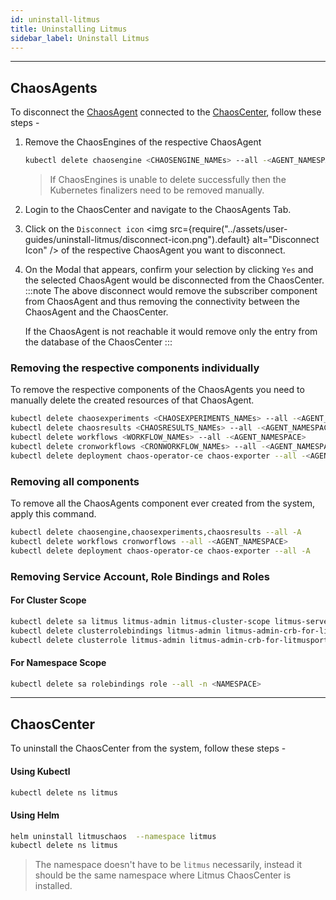 ```yaml
---
id: uninstall-litmus
title: Uninstalling Litmus
sidebar_label: Uninstall Litmus
---
```


---

## ChaosAgents

To disconnect the [ChaosAgent](../getting-started/resources.md#chaosagents) connected to the [ChaosCenter](../getting-started/resources.md#chaoscenter), follow these steps -

1. Remove the ChaosEngines of the respective ChaosAgent

   ```bash
   kubectl delete chaosengine <CHAOSENGINE_NAMEs> --all -<AGENT_NAMESPACE>
   ```

   > If ChaosEngines is unable to delete successfully then the Kubernetes finalizers need to be removed manually.

2. Login to the ChaosCenter and navigate to the ChaosAgents Tab.
3. Click on the `Disconnect icon` <img src={require("../assets/user-guides/uninstall-litmus/disconnect-icon.png").default} alt="Disconnect Icon" /> of the respective ChaosAgent you want to disconnect.
4. On the Modal that appears, confirm your selection by clicking `Yes` and the selected ChaosAgent would be disconnected from the ChaosCenter.
   :::note
   The above disconnect would remove the subscriber component from ChaosAgent and thus removing the connectivity between the ChaosAgent and the ChaosCenter.

   If the ChaosAgent is not reachable it would remove only the entry from the database of the ChaosCenter
   :::

### Removing the respective components individually

To remove the respective components of the ChaosAgents you need to manually delete the created resources of that ChaosAgent.

```bash
kubectl delete chaosexperiments <CHAOSEXPERIMENTS_NAMEs> --all -<AGENT_NAMESPACE>
kubectl delete chaosresults <CHAOSRESULTS_NAMEs> --all -<AGENT_NAMESPACE>
kubectl delete workflows <WORKFLOW_NAMEs> --all -<AGENT_NAMESPACE>
kubectl delete cronworkflows <CRONWORKFLOW_NAMEs> --all -<AGENT_NAMESPACE>
kubectl delete deployment chaos-operator-ce chaos-exporter --all -<AGENT_NAMESPACE>
```

### Removing all components

To remove all the ChaosAgents component ever created from the system, apply this command.

```bash
kubectl delete chaosengine,chaosexperiments,chaosresults --all -A
kubectl delete workflows cronworflows --all -<AGENT_NAMESPACE>
kubectl delete deployment chaos-operator-ce chaos-exporter --all -A
```

### Removing Service Account, Role Bindings and Roles

#### For Cluster Scope

```bash
kubectl delete sa litmus litmus-admin litmus-cluster-scope litmus-server-account -n -<AGENT_NAMESPACE>
kubectl delete clusterrolebindings litmus-admin litmus-admin-crb-for-litmusportal-server litmus-cluster-scope litmus-cluster-scope-crb-for-litmusportal-server litmus-server-crb subscriber-crb-for-litmusportal-server
kubectl delete clusterrole litmus-admin litmus-admin-crb-for-litmusportal-server litmus-cluster-scope litmus-cluster-scope-crb-for-litmusportal-server litmus-server-crb subscriber-crb-for-litmusportal-server
```

#### For Namespace Scope

```bash
kubectl delete sa rolebindings role --all -n <NAMESPACE>
```

---

## ChaosCenter

To uninstall the ChaosCenter from the system, follow these steps -

#### Using Kubectl

```bash
kubectl delete ns litmus
```

#### Using Helm

```bash
helm uninstall litmuschaos  --namespace litmus
kubectl delete ns litmus
```

> The namespace doesn't have to be `litmus` necessarily, instead it should be the same namespace where Litmus ChaosCenter is installed.
